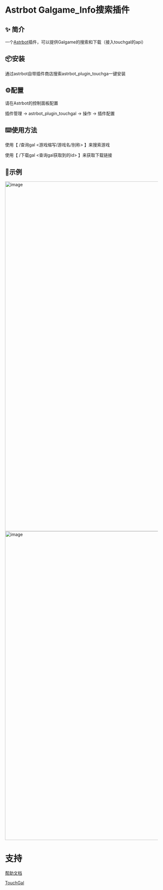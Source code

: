 # Astrbot Galgame_Info搜索插件

## ✨ 简介
一个[Astrbot](https://github.com/Soulter/AstrBot)插件，可以提供Galgame的搜索和下载（接入touchgal的api）

## 📦安装
通过astrbot自带插件商店搜索astrbot_plugin_touchga一键安装

## ⚙配置

请在Astrbot的控制面板配置

插件管理 -> astrbot_plugin_touchgal -> 操作 -> 插件配置


## ⌨️使用方法
使用【 /查询gal <游戏缩写/游戏名/别称> 】来搜索游戏

使用【 /下载gal <查询gal获取到的id> 】来获取下载链接

## 📌示例
<img width="1058" height="1151" alt="image" src="https://github.com/user-attachments/assets/5cf5c2af-50aa-4e30-aa3a-965ca6ff5ed0" />

<img width="627" height="1016" alt="image" src="https://github.com/user-attachments/assets/25241a83-71ce-4b7f-838c-d92cf215fe21" />





# 支持

[帮助文档](https://astrbot.app)

[TouchGal](https://www.touchgal.us/)
